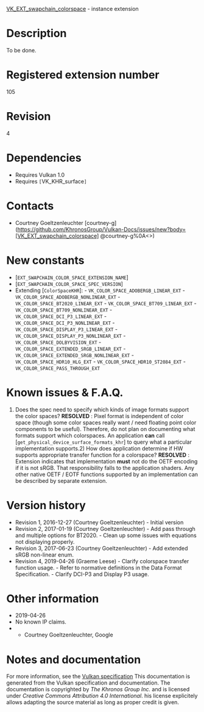 [VK_EXT_swapchain_colorspace](https://www.khronos.org/registry/vulkan/specs/1.3-extensions/man/html/VK_EXT_swapchain_colorspace.html) - instance extension

# Description
To be done.

# Registered extension number
105

# Revision
4

# Dependencies
- Requires Vulkan 1.0
- Requires `[`VK_KHR_surface`]`

# Contacts
- Courtney Goeltzenleuchter [courtney-g](https://github.com/KhronosGroup/Vulkan-Docs/issues/new?body=[VK_EXT_swapchain_colorspace] @courtney-g%0A<<Here describe the issue or question you have about the VK_EXT_swapchain_colorspace extension>>)

# New constants
- [`EXT_SWAPCHAIN_COLOR_SPACE_EXTENSION_NAME`]
- [`EXT_SWAPCHAIN_COLOR_SPACE_SPEC_VERSION`]
- Extending [`ColorSpaceKHR`]:  - `VK_COLOR_SPACE_ADOBERGB_LINEAR_EXT`  - `VK_COLOR_SPACE_ADOBERGB_NONLINEAR_EXT`  - `VK_COLOR_SPACE_BT2020_LINEAR_EXT`  - `VK_COLOR_SPACE_BT709_LINEAR_EXT`  - `VK_COLOR_SPACE_BT709_NONLINEAR_EXT`  - `VK_COLOR_SPACE_DCI_P3_LINEAR_EXT`  - `VK_COLOR_SPACE_DCI_P3_NONLINEAR_EXT`  - `VK_COLOR_SPACE_DISPLAY_P3_LINEAR_EXT`  - `VK_COLOR_SPACE_DISPLAY_P3_NONLINEAR_EXT`  - `VK_COLOR_SPACE_DOLBYVISION_EXT`  - `VK_COLOR_SPACE_EXTENDED_SRGB_LINEAR_EXT`  - `VK_COLOR_SPACE_EXTENDED_SRGB_NONLINEAR_EXT`  - `VK_COLOR_SPACE_HDR10_HLG_EXT`  - `VK_COLOR_SPACE_HDR10_ST2084_EXT`  - `VK_COLOR_SPACE_PASS_THROUGH_EXT`

# Known issues & F.A.Q.
1) Does the spec need to specify which kinds of image formats support the
color spaces? **RESOLVED** : Pixel format is independent of color space (though some color
spaces really want / need floating point color components to be useful).
Therefore, do not plan on documenting what formats support which
colorspaces.
An application  **can**  call [`get_physical_device_surface_formats_khr`] to query
what a particular implementation supports.2) How does application determine if HW supports appropriate transfer
function for a colorspace? **RESOLVED** : Extension indicates that implementation  **must**  not do the OETF
encoding if it is not sRGB.
That responsibility falls to the application shaders.
Any other native OETF / EOTF functions supported by an implementation can be
described by separate extension.

# Version history
- Revision 1, 2016-12-27 (Courtney Goeltzenleuchter)  - Initial version 
- Revision 2, 2017-01-19 (Courtney Goeltzenleuchter)  - Add pass through and multiple options for BT2020.  - Clean up some issues with equations not displaying properly. 
- Revision 3, 2017-06-23 (Courtney Goeltzenleuchter)  - Add extended sRGB non-linear enum. 
- Revision 4, 2019-04-26 (Graeme Leese)  - Clarify colorspace transfer function usage.  - Refer to normative definitions in the Data Format Specification.  - Clarify DCI-P3 and Display P3 usage.

# Other information
* 2019-04-26
* No known IP claims.
*   - Courtney Goeltzenleuchter, Google
# Notes and documentation
For more information, see the [Vulkan specification](https://www.khronos.org/registry/vulkan/specs/1.3-extensions/html/vkspec.html)
This documentation is generated from the Vulkan specification and documentation.
The documentation is copyrighted by *The Khronos Group Inc.* and is licensed under *Creative Commons Attribution 4.0 International*.
his license explicitely allows adapting the source material as long as proper credit is given.
        